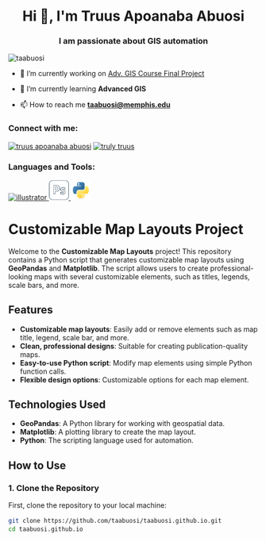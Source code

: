 <h1 align="center">Hi 👋, I'm Truus Apoanaba Abuosi</h1>
<h3 align="center">I am passionate about GIS automation</h3>

<p align="left"> <img src="https://komarev.com/ghpvc/?username=taabuosi&label=Profile%20views&color=0e75b6&style=flat" alt="taabuosi" /> </p>

- 🔭 I’m currently working on [Adv. GIS Course Final Project](https://github.com/taabuosi/taabuosi.github.io.git)

- 🌱 I’m currently learning **Advanced GIS**

- 📫 How to reach me **taabuosi@memphis.edu**

<h3 align="left">Connect with me:</h3>
<p align="left">
<a href="https://linkedin.com/in/truus apoanaba abuosi" target="blank"><img align="center" src="https://raw.githubusercontent.com/rahuldkjain/github-profile-readme-generator/master/src/images/icons/Social/linked-in-alt.svg" alt="truus apoanaba abuosi" height="30" width="40" /></a>
<a href="https://www.youtube.com/c/truly truus" target="blank"><img align="center" src="https://raw.githubusercontent.com/rahuldkjain/github-profile-readme-generator/master/src/images/icons/Social/youtube.svg" alt="truly truus" height="30" width="40" /></a>
</p>

<h3 align="left">Languages and Tools:</h3>
<p align="left"> <a href="https://www.adobe.com/in/products/illustrator.html" target="_blank" rel="noreferrer"> <img src="https://www.vectorlogo.zone/logos/adobe_illustrator/adobe_illustrator-icon.svg" alt="illustrator" width="40" height="40"/> </a> <a href="https://www.photoshop.com/en" target="_blank" rel="noreferrer"> <img src="https://raw.githubusercontent.com/devicons/devicon/master/icons/photoshop/photoshop-line.svg" alt="photoshop" width="40" height="40"/> </a> <a href="https://www.python.org" target="_blank" rel="noreferrer"> <img src="https://raw.githubusercontent.com/devicons/devicon/master/icons/python/python-original.svg" alt="python" width="40" height="40"/> </a> </p>

# Customizable Map Layouts Project

Welcome to the **Customizable Map Layouts** project! This repository contains a Python script that generates customizable map layouts using **GeoPandas** and **Matplotlib**. The script allows users to create professional-looking maps with several customizable elements, such as titles, legends, scale bars, and more.

## Features

- **Customizable map layouts**: Easily add or remove elements such as map title, legend, scale bar, and more.
- **Clean, professional designs**: Suitable for creating publication-quality maps.
- **Easy-to-use Python script**: Modify map elements using simple Python function calls.
- **Flexible design options**: Customizable options for each map element.

## Technologies Used

- **GeoPandas**: A Python library for working with geospatial data.
- **Matplotlib**: A plotting library to create the map layout.
- **Python**: The scripting language used for automation.

## How to Use

### 1. Clone the Repository

First, clone the repository to your local machine:

```bash
git clone https://github.com/taabuosi/taabuosi.github.io.git
cd taabuosi.github.io



